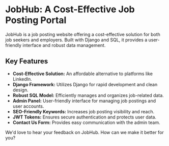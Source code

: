 
# JobHub: A Cost-Effective Job Posting Portal

JobHub is a job posting website offering a cost-effective solution for both job seekers and employers. Built with Django and SQL, it provides a user-friendly interface and robust data management.

## Key Features

- **Cost-Effective Solution:** An affordable alternative to platforms like LinkedIn.
- **Django Framework:** Utilizes Django for rapid development and clean design.
- **Robust SQL Model:** Efficiently manages and organizes job-related data.
- **Admin Panel:** User-friendly interface for managing job postings and user accounts.
- **SEO-Friendly Keywords:** Increases job posting visibility and reach.
- **JWT Tokens:** Ensures secure authentication and protects user data.
- **Contact Us Form:** Provides easy communication with the admin team.

We'd love to hear your feedback on JobHub. How can we make it better for you?

